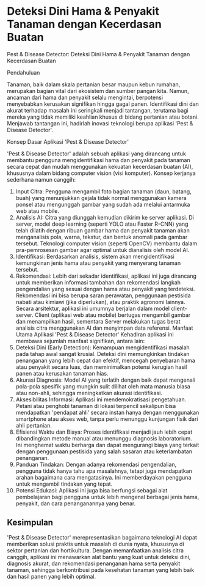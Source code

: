 # Deteksi Dini Hama & Penyakit Tanaman dengan Kecerdasan Buatan

Pest & Disease Detector: Deteksi Dini Hama & Penyakit Tanaman dengan Kecerdasan Buatan

Pendahuluan

Tanaman, baik dalam skala pertanian besar maupun kebun rumahan, merupakan bagian vital dari ekosistem dan sumber pangan kita. Namun, ancaman dari hama dan penyakit selalu mengintai, berpotensi menyebabkan kerusakan signifikan hingga gagal panen. Identifikasi dini dan akurat terhadap masalah ini seringkali menjadi tantangan, terutama bagi mereka yang tidak memiliki keahlian khusus di bidang pertanian atau botani. Menjawab tantangan ini, hadirlah inovasi teknologi berupa aplikasi 'Pest & Disease Detector'.

Konsep Dasar Aplikasi 'Pest & Disease Detector'

'Pest & Disease Detector' adalah sebuah aplikasi yang dirancang untuk membantu pengguna mengidentifikasi hama dan penyakit pada tanaman secara cepat dan mudah menggunakan kekuatan kecerdasan buatan (AI), khususnya dalam bidang computer vision (visi komputer).
Konsep kerjanya sederhana namun canggih:

1.	Input Citra: Pengguna mengambil foto bagian tanaman (daun, batang, buah) yang menunjukkan gejala tidak normal menggunakan kamera ponsel atau mengunggah gambar yang sudah ada melalui antarmuka web atau mobile.
2.	Analisis AI: Citra yang diunggah kemudian dikirim ke server aplikasi. Di server, model deep learning (seperti YOLO atau Faster R-CNN) yang telah dilatih dengan ribuan gambar hama dan penyakit tanaman akan menganalisis pola, warna, tekstur, dan bentuk anomali pada gambar tersebut. Teknologi computer vision (seperti OpenCV) membantu dalam pra-pemrosesan gambar agar optimal untuk dianalisis oleh model AI.
3.	Identifikasi: Berdasarkan analisis, sistem akan mengidentifikasi kemungkinan jenis hama atau penyakit yang menyerang tanaman tersebut.
4.	Rekomendasi: Lebih dari sekadar identifikasi, aplikasi ini juga dirancang untuk memberikan informasi tambahan dan rekomendasi langkah pengendalian yang sesuai dengan hama atau penyakit yang terdeteksi. Rekomendasi ini bisa berupa saran perawatan, penggunaan pestisida nabati atau kimiawi (jika diperlukan), atau praktik agronomi lainnya.
Secara arsitektur, aplikasi ini umumnya berjalan dalam model client-server. Client (aplikasi web atau mobile) bertugas mengambil gambar dan menampilkan hasil, sementara Server melakukan tugas berat analisis citra menggunakan AI dan menyimpan data referensi.
Manfaat Utama Aplikasi 'Pest & Disease Detector'
Kehadiran aplikasi ini membawa sejumlah manfaat signifikan, antara lain:
1.	Deteksi Dini (Early Detection): Kemampuan mengidentifikasi masalah pada tahap awal sangat krusial. Deteksi dini memungkinkan tindakan penanganan yang lebih cepat dan efektif, mencegah penyebaran hama atau penyakit secara luas, dan meminimalkan potensi kerugian hasil panen atau kerusakan tanaman hias.
2.	Akurasi Diagnosis: Model AI yang terlatih dengan baik dapat mengenali pola-pola spesifik yang mungkin sulit dilihat oleh mata manusia biasa atau non-ahli, sehingga meningkatkan akurasi identifikasi.
3.	Aksesibilitas Informasi: Aplikasi ini mendemokratisasi pengetahuan. Petani atau penghobi tanaman di lokasi terpencil sekalipun bisa mendapatkan 'pendapat ahli' secara instan hanya dengan menggunakan smartphone atau akses web, tanpa perlu menunggu kunjungan fisik dari ahli pertanian.
4.	Efisiensi Waktu dan Biaya: Proses identifikasi menjadi jauh lebih cepat dibandingkan metode manual atau menunggu diagnosis laboratorium. Ini menghemat waktu berharga dan dapat mengurangi biaya yang terkait dengan penggunaan pestisida yang salah sasaran atau keterlambatan penanganan.
5.	Panduan Tindakan: Dengan adanya rekomendasi pengendalian, pengguna tidak hanya tahu apa masalahnya, tetapi juga mendapatkan arahan bagaimana cara mengatasinya. Ini memberdayakan pengguna untuk mengambil tindakan yang tepat.
6.	Potensi Edukasi: Aplikasi ini juga bisa berfungsi sebagai alat pembelajaran bagi pengguna untuk lebih mengenal berbagai jenis hama, penyakit, dan cara penanganannya yang benar.

## Kesimpulan

'Pest & Disease Detector' merepresentasikan bagaimana teknologi AI dapat memberikan solusi praktis untuk masalah di dunia nyata, khususnya di sektor pertanian dan hortikultura. Dengan memanfaatkan analisis citra canggih, aplikasi ini menawarkan alat bantu yang kuat untuk deteksi dini, diagnosis akurat, dan rekomendasi penanganan hama serta penyakit tanaman, sehingga berkontribusi pada kesehatan tanaman yang lebih baik dan hasil panen yang lebih optimal.
